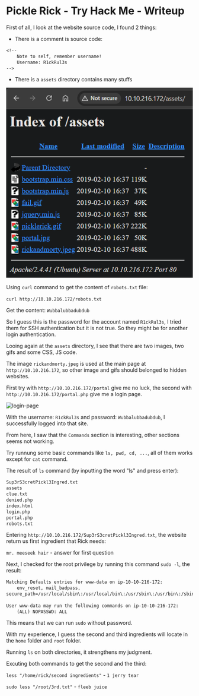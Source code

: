
# Pickle Rick - Try Hack Me - Writeup

First of all, I look at the website source code, I found 2 things:

- There is a comment is source code: 
```
<!--
    Note to self, remember username!
    Username: R1ckRul3s
-->
```

- There is a ```assets``` directory contains many stuffs

![assets-image](https://github.com/hung-qt/tryhackme-writeups/blob/main/PickleRick/assets-image.png)

Using ```curl``` command to get the content of ```robots.txt``` file:

``` curl http://10.10.216.172/robots.txt ```

Get the content: ```Wubbalubbadubdub```

So I guess this is the password for the account named ```R1ckRul3s```, I tried them for SSH authentication but it is not true. So they might be for another login authentication. 

Looing again at the ```assets``` directory, I see that there are two images, two gifs and some CSS, JS code.

The image ```rickandmorty.jpeg``` is used at the main page at ```http://10.10.216.172```, so other image and gifs should belonged to hidden websites.

First try with ```http://10.10.216.172/portal``` give me no luck, the second with ```http://10.10.216.172/portal.php``` give me a login page.

![login-page](https://github.com/hung-qt/tryhackme-writeups/blob/main/PickleRick/login-page-image.png)

With the username: ```R1ckRul3s``` and password: ```Wubbalubbadubdub```, I successfully logged into that site.

From here, I saw that the ```Commands``` section is interesting, other sections seems not working.

Try runnung some basic commands like ```ls, pwd, cd, ...```, all of them works except for ```cat``` command.

The result of ```ls``` command (by inputting the word "ls" and press enter):
```
Sup3rS3cretPickl3Ingred.txt
assets
clue.txt
denied.php
index.html
login.php
portal.php
robots.txt
```

Entering ```http://10.10.216.172/Sup3rS3cretPickl3Ingred.txt```, the website return us first ingredient that Rick needs:

```mr. meeseek hair``` - answer for first question

Next, I checked for the root privilege by running this command ```sudo -l```, the result:

```
Matching Defaults entries for www-data on ip-10-10-216-172:
    env_reset, mail_badpass, secure_path=/usr/local/sbin\:/usr/local/bin\:/usr/sbin\:/usr/bin\:/sbin\:/bin\:/snap/bin

User www-data may run the following commands on ip-10-10-216-172:
    (ALL) NOPASSWD: ALL
```

This means that we can run ```sudo``` without password.

With my experience, I guess the second and third ingredients will locate in the ```home``` folder and ```root``` folder.

Running ```ls``` on both directories, it strengthens my judgment.

Excuting both commands to get the second and the third:

```less "/home/rick/second ingredients"``` - ```1 jerry tear```

```sudo less "/root/3rd.txt"``` - ```fleeb juice```
